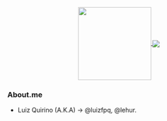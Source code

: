 <p align="center">
  <a href="https://github.com/anuraghazra/github-readme-stats">
    <img
      align="center"
      height="165"
      src="https://github-readme-stats.vercel.app/api?username=luizfpq&count_private=true&show_icons=true&custom_title=Github%20Status&hide=issues&theme=light"/>
  </a>
    <a href="https://github.com/anuraghazra/github-readme-stats">
    <img
      align="center"
      src="https://github-readme-stats.vercel.app/api/top-langs/?username=luizfpq&layout=compact"
    />
  </a>
</p>

### About.me
- Luiz Quirino (A.K.A) → @luizfpq, @lehur.
<!--
- :school: I'm currently a student Information Systems at Universidade Federal de Mato Grosso do Sul.
- :mortar_board: Learning more about and studying: NodeJS, JS, Python, C/C++ and Java.
-->
<!--

### Find me at 🤙

<a href="https://www.linkedin.com/in/elton-igor-cunha-pereira-3a034b155/" rel="nofollow">
	<img src="https://camo.githubusercontent.com/0271c9f903c82d91b19ebd8458901d7c61ce1528/68747470733a2f2f696d672e736869656c64732e696f2f62616467652f4c696e6b6564496e2d2532333030373742352e7376673f267374796c653d666c61742d737175617265266c6f676f3d6c696e6b6564696e266c6f676f436f6c6f723d7768697465" alt="LinkedIn" data-canonical-src="https://img.shields.io/badge/LinkedIn-%230077B5.svg?&amp;style=flat-square&amp;logo=linkedin&amp;logoColor=white" style="max-width:100%;">
</a> -->
<br />
